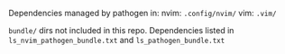 Dependencies managed by pathogen in:
nvim: `.config/nvim/`
vim: `.vim/`

`bundle/` dirs not included in this repo. Dependencies listed in `ls_nvim_pathogen_bundle.txt` and `ls_pathogen_bundle.txt`
